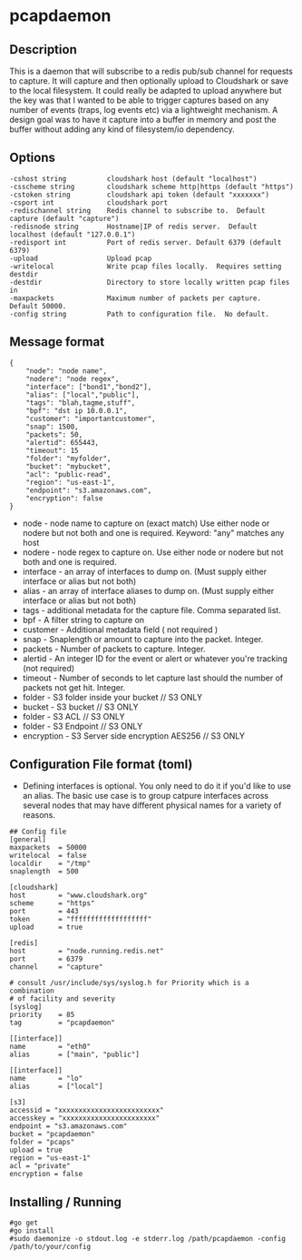 # pcapdaemon

## Description
This is a daemon that will subscribe to a redis pub/sub channel for requests to capture.  It will capture and then optionally upload to Cloudshark or save to the local filesystem.  It could really be adapted to upload anywhere but the key was that I wanted to be able to trigger captures based on any number of events (traps, log events etc) via a lightweight mechanism.  A design goal was to have it capture into a buffer in memory and post the buffer without adding any kind of filesystem/io dependency.  

## Options
    -cshost string          cloudshark host (default "localhost")
    -csscheme string        cloudshark scheme http|https (default "https")
    -cstoken string         cloudshark api token (default "xxxxxxx")
    -csport int             cloudshark port
    -redischannel string    Redis channel to subscribe to.  Default capture (default "capture")
    -redisnode string       Hostname|IP of redis server.  Default localhost (default "127.0.0.1")
    -redisport int          Port of redis server. Default 6379 (default 6379)
    -upload                 Upload pcap
    -writelocal             Write pcap files locally.  Requires setting destdir
    -destdir                Directory to store locally written pcap files in
    -maxpackets             Maximum number of packets per capture.  Default 50000.
    -config string          Path to configuration file.  No default.
    
## Message format
    {
        "node": "node name",
        "nodere": "node regex",
        "interface": ["bond1","bond2"],
        "alias": ["local","public"],
        "tags": "blah,tagme,stuff",
        "bpf": "dst ip 10.0.0.1",
        "customer": "importantcustomer",
        "snap": 1500,
        "packets": 50,
        "alertid": 655443,
        "timeout": 15
		"folder": "myfolder",
		"bucket": "mybucket",
		"acl": "public-read",
		"region": "us-east-1",
		"endpoint": "s3.amazonaws.com",
		"encryption": false
    }
    
 * node - node name to capture on (exact match) Use either node or nodere but not both and one is required. Keyword: "any" matches any host
 * nodere - node regex to capture on.  Use either node or nodere but not both and one is required.
 * interface - an array of interfaces to dump on. (Must supply either interface or alias but not both)
 * alias - an array of interface aliases to dump on.  (Must supply either interface or alias but not both)
 * tags - additional metadata for the capture file.  Comma separated list.
 * bpf - A filter string to capture on
 * customer - Additional metadata field ( not required )
 * snap - Snaplength or amount to capture into the packet.  Integer.
 * packets - Number of packets to capture.  Integer.
 * alertid - An integer ID for the event or alert or whatever you're tracking (not required)
 * timeout - Number of seconds to let capture last should the number of packets not get hit.  Integer.
 * folder - S3 folder inside your bucket // S3 ONLY
 * bucket - S3 bucket // S3 ONLY
 * folder - S3 ACL // S3 ONLY
 * folder - S3 Endpoint // S3 ONLY
 * encryption - S3 Server side encryption AES256 // S3 ONLY

## Configuration File format (toml)
 * Defining interfaces is optional.  You only need to do it if you'd like to use an alias.  The basic use case is to group catpure interfaces across several nodes that may have different physical names for a variety of reasons.
``` 
## Config file
[general]
maxpackets  = 50000
writelocal  = false
localdir    = "/tmp"
snaplength  = 500

[cloudshark]
host        = "www.cloudshark.org"
scheme      = "https"
port        = 443
token       = "fffffffffffffffffff"
upload      = true

[redis]
host        = "node.running.redis.net"
port        = 6379
channel     = "capture"

# consult /usr/include/sys/syslog.h for Priority which is a combination 
# of facility and severity
[syslog]
priority    = 85
tag         = "pcapdaemon"

[[interface]]
name        = "eth0"
alias       = ["main", "public"]

[[interface]]
name        = "lo"
alias       = ["local"]

[s3]
accessid = "xxxxxxxxxxxxxxxxxxxxxxxxx"
accesskey = "xxxxxxxxxxxxxxxxxxxxxxx"
endpoint = "s3.amazonaws.com"
bucket = "pcapdaemon"
folder = "pcaps"
upload = true
region = "us-east-1"
acl	= "private"
encryption = false
```
## Installing / Running 
```
#go get
#go install
#sudo daemonize -o stdout.log -e stderr.log /path/pcapdaemon -config /path/to/your/config
